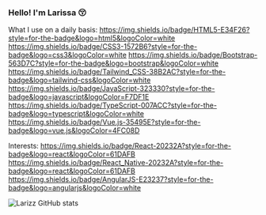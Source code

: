 ### Hello! I'm Larissa 😚

What I use on a daily basis:
https://img.shields.io/badge/HTML5-E34F26?style=for-the-badge&logo=html5&logoColor=white https://img.shields.io/badge/CSS3-1572B6?style=for-the-badge&logo=css3&logoColor=white https://img.shields.io/badge/Bootstrap-563D7C?style=for-the-badge&logo=bootstrap&logoColor=white https://img.shields.io/badge/Tailwind_CSS-38B2AC?style=for-the-badge&logo=tailwind-css&logoColor=white https://img.shields.io/badge/JavaScript-323330?style=for-the-badge&logo=javascript&logoColor=F7DF1E https://img.shields.io/badge/TypeScript-007ACC?style=for-the-badge&logo=typescript&logoColor=white https://img.shields.io/badge/Vue.js-35495E?style=for-the-badge&logo=vue.js&logoColor=4FC08D

Interests:
https://img.shields.io/badge/React-20232A?style=for-the-badge&logo=react&logoColor=61DAFB https://img.shields.io/badge/React_Native-20232A?style=for-the-badge&logo=react&logoColor=61DAFB https://img.shields.io/badge/AngularJS-E23237?style=for-the-badge&logo=angularjs&logoColor=white


![Larizz GitHub stats](https://github-readme-stats.vercel.app/api?username=Larizz&show_icons=true&theme=merko)
